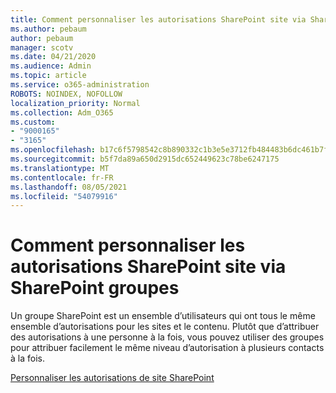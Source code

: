 ```yaml
---
title: Comment personnaliser les autorisations SharePoint site via SharePoint groupes
ms.author: pebaum
author: pebaum
manager: scotv
ms.date: 04/21/2020
ms.audience: Admin
ms.topic: article
ms.service: o365-administration
ROBOTS: NOINDEX, NOFOLLOW
localization_priority: Normal
ms.collection: Adm_O365
ms.custom:
- "9000165"
- "3165"
ms.openlocfilehash: b17c6f5798542c8b890332c1b3e5e3712fb484483b6dc461b7fa9fbcc757106d
ms.sourcegitcommit: b5f7da89a650d2915dc652449623c78be6247175
ms.translationtype: MT
ms.contentlocale: fr-FR
ms.lasthandoff: 08/05/2021
ms.locfileid: "54079916"
---
```

# <a name="how-to-customize-sharepoint-site-permissions-via-sharepoint-groups"></a>Comment personnaliser les autorisations SharePoint site via SharePoint groupes 

Un groupe SharePoint est un ensemble d’utilisateurs qui ont tous le même ensemble d’autorisations pour les sites et le contenu. Plutôt que d’attribuer des autorisations à une personne à la fois, vous pouvez utiliser des groupes pour attribuer facilement le même niveau d’autorisation à plusieurs contacts à la fois.

[Personnaliser les autorisations de site SharePoint](https://docs.microsoft.com/sharepoint/customize-sharepoint-site-permissions)